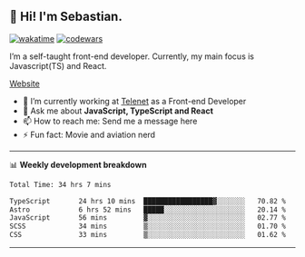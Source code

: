 ## 👋 Hi! I'm Sebastian.

[![wakatime](https://wakatime.com/badge/user/df0036c6-328a-4a39-be9b-e49417ed22a1.svg)](https://wakatime.com/@df0036c6-328a-4a39-be9b-e49417ed22a1)
[![codewars](https://www.codewars.com/users/sebavuye/badges/small)](https://www.codewars.com/users/sebavuye)

I’m a self-taught front-end developer. Currently, my main focus is Javascript(TS) and React.

[Website](https://sebastianvuye.be)

- 🔭 I’m currently working at [Telenet](https://telenet.be/) as a Front-end Developer
- 💬 Ask me about **JavaScript, TypeScript and React**
- 📫 How to reach me: Send me a message here
- ⚡ Fun fact: Movie and aviation nerd

-------

📊 **Weekly development breakdown**

<!--START_SECTION:waka-->

```txt
Total Time: 34 hrs 7 mins

TypeScript       24 hrs 10 mins  █████████████████▓░░░░░░░   70.82 %
Astro            6 hrs 52 mins   █████░░░░░░░░░░░░░░░░░░░░   20.14 %
JavaScript       56 mins         ▓░░░░░░░░░░░░░░░░░░░░░░░░   02.77 %
SCSS             34 mins         ▒░░░░░░░░░░░░░░░░░░░░░░░░   01.70 %
CSS              33 mins         ▒░░░░░░░░░░░░░░░░░░░░░░░░   01.62 %
```

<!--END_SECTION:waka-->
-------
